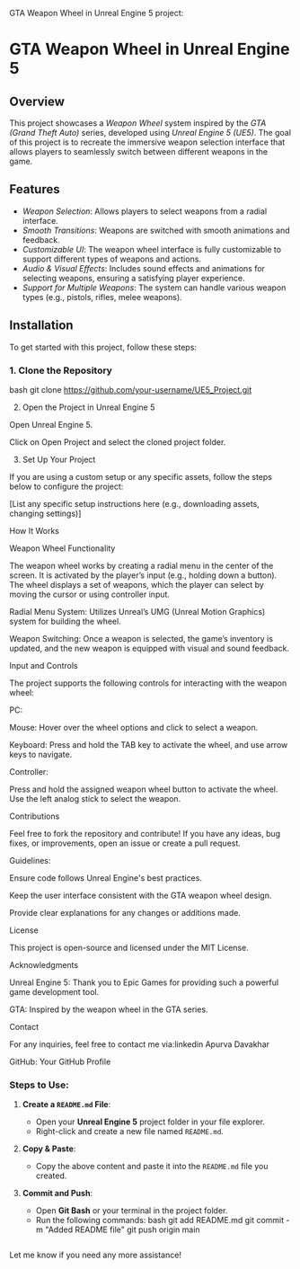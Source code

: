 GTA Weapon Wheel in Unreal Engine 5 project:

# GTA Weapon Wheel in Unreal Engine 5

## Overview

This project showcases a *Weapon Wheel* system inspired by the *GTA (Grand Theft Auto)* series, developed using *Unreal Engine 5 (UE5)*. The goal of this project is to recreate the immersive weapon selection interface that allows players to seamlessly switch between different weapons in the game.

## Features

- *Weapon Selection*: Allows players to select weapons from a radial interface.
- *Smooth Transitions*: Weapons are switched with smooth animations and feedback.
- *Customizable UI*: The weapon wheel interface is fully customizable to support different types of weapons and actions.
- *Audio & Visual Effects*: Includes sound effects and animations for selecting weapons, ensuring a satisfying player experience.
- *Support for Multiple Weapons*: The system can handle various weapon types (e.g., pistols, rifles, melee weapons).

## Installation

To get started with this project, follow these steps:

### 1. Clone the Repository

bash
git clone https://github.com/your-username/UE5_Project.git

2. Open the Project in Unreal Engine 5

Open Unreal Engine 5.

Click on Open Project and select the cloned project folder.


3. Set Up Your Project

If you are using a custom setup or any specific assets, follow the steps below to configure the project:

[List any specific setup instructions here (e.g., downloading assets, changing settings)]


How It Works

Weapon Wheel Functionality

The weapon wheel works by creating a radial menu in the center of the screen. It is activated by the player’s input (e.g., holding down a button). The wheel displays a set of weapons, which the player can select by moving the cursor or using controller input.

Radial Menu System: Utilizes Unreal’s UMG (Unreal Motion Graphics) system for building the wheel.

Weapon Switching: Once a weapon is selected, the game’s inventory is updated, and the new weapon is equipped with visual and sound feedback.


Input and Controls

The project supports the following controls for interacting with the weapon wheel:

PC:

Mouse: Hover over the wheel options and click to select a weapon.

Keyboard: Press and hold the TAB key to activate the wheel, and use arrow keys to navigate.


Controller:

Press and hold the assigned weapon wheel button to activate the wheel. Use the left analog stick to select the weapon.



Contributions

Feel free to fork the repository and contribute! If you have any ideas, bug fixes, or improvements, open an issue or create a pull request.

Guidelines:

Ensure code follows Unreal Engine's best practices.

Keep the user interface consistent with the GTA weapon wheel design.

Provide clear explanations for any changes or additions made.


License

This project is open-source and licensed under the MIT License.

Acknowledgments

Unreal Engine 5: Thank you to Epic Games for providing such a powerful game development tool.

GTA: Inspired by the weapon wheel in the GTA series.


Contact

For any inquiries, feel free to contact me via:linkedin Apurva Davakhar

GitHub: Your GitHub Profile


### Steps to Use:

1. **Create a `README.md` File**:
   - Open your **Unreal Engine 5** project folder in your file explorer.
   - Right-click and create a new file named `README.md`.

2. **Copy & Paste**:
   - Copy the above content and paste it into the `README.md` file you created.

3. **Commit and Push**:
   - Open **Git Bash** or your terminal in the project folder.
   - Run the following commands:
     bash
     git add README.md
     git commit -m "Added README file"
     git push origin main
     ```

 Let me know if you need any more assistance!
